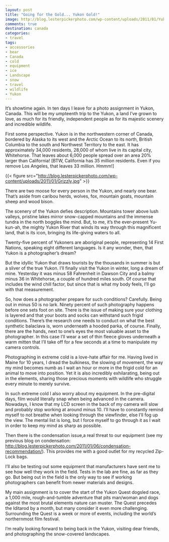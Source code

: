 ```yaml
---
layout: post
title: "Going for the Gold... Yukon Gold!"
image: http://blog.lesterpickerphoto.com/wp-content/uploads/2011/01/Yukon2009-Dempster-Highway-1782009-09-05.jpg
comments: true
destination: canada
categories:
- travel
tags:
- accessories
- bear
- Canada
- cold
- equipment
- ice
- Landscape
- snow
- travel
- wildlife
- Yukon
---
```

It’s showtime again. In ten days I leave for a photo assignment in Yukon, Canada. This will be my umpteenth trip to the Yukon, a land I’ve grown to love, as much for its friendly, independent people as for its majestic scenery and incredible wildlife.

First some perspective. Yukon is in the northwestern corner of Canada, bordered by Alaska to its west and the Arctic Ocean to its north, British Columbia to the south and Northwest Territory to the east. It has approximately 34,000 residents, 28,000 of whom live in its capital city, Whitehorse. That leaves about 6,000 people spread over an area 20% larger than California! [BTW, California has 35 million residents. Even if you remove Los Angeles, that leaves 33 million. Hmmm!]

{{< figure src="http://blog.lesterpickerphoto.com/wp-content/uploads/2011/01/Grizzly.jpg" >}}

There are two moose for every person in the Yukon, and nearly one bear. That’s aside from caribou herds, wolves, fox, mountain goats, mountain sheep and wood bison.

The scenery of the Yukon defies description. Mountains tower above lush valleys, pristine lakes mirror snow-capped mountains and the immense tundra in the north boggles the mind. But, to me, it’s the ever-present Yu-kun-ah, the mighty Yukon River that winds its way through this magnificent land, that is its icon, bringing its life-giving waters to all.

Twenty-five percent of Yukoners are aboriginal people, representing 14 First Nations, speaking eight different languages. Is it any wonder, then, that Yukon is a photographer’s dream?

But the idyllic Yukon that draws tourists by the thousands in summer is but a sliver of the true Yukon. I’ll finally visit the Yukon in winter, long a dream of mine. Yesterday it was minus 58 Fahrenheit in Dawson City and a balmy minus 36 in Whitehorse, a couple of hundred miles south. Of course that includes the wind chill factor, but since that is what my body feels, I’ll go with that measurement.

So, how does a photographer prepare for such conditions? Carefully. Being out in minus 50 is no lark. Ninety percent of such photography happens before one sets foot on site. There is the issue of making sure your clothing is layered and that your boots and socks can withstand such frigid conditions. There’s the research one needs to conduct on what the best synthetic balaclava is, worn underneath a hooded parka, of course. Finally, there are the hands, next to one’s eyes the most valuable asset to the photographer. In this case I’ll wear a set of thin fleece gloves underneath a warm mitten that I’ll take off for a few seconds at a time to manipulate my camera controls.

Photographing in extreme cold is a love-hate affair for me. Having lived in Maine for 10 years, I dread the bulkiness, the slowing of movement, the way my mind becomes numb as I wait an hour or more in the frigid cold for an animal to move into position. Yet it is also incredibly exhilarating, being out in the elements, sharing those precious moments with wildlife who struggle every minute to merely survive.

In such extreme cold I also worry about my equipment. In the pre-digital days, film would literally snap when being advanced in the camera. Nowadays, I know that my LCD screen in the back of my camera will slow and probably stop working at around minus 10. I’ll have to constantly remind myself to not breathe when looking through the viewfinder, else I’ll fog up the view. The mental list is long, but I force myself to go through it as I wait in order to keep my mind as sharp as possible.

Then there is the condensation issue,a real threat to our equipment (see my previous blog on condensation: <a href="http://blog.lesterpickerphoto.com/2011/01/06/condensation-recommendation/">http://blog.lesterpickerphoto.com/2011/01/06/condensation-recommendation/</a>). This provides me with a good outlet for my recycled Zip-Lock bags.

I’ll also be testing out some equipment that manufacturers have sent me to see how well they work in the field. Tests in the lab are fine, as far as they go. But being out in the field is the only way to see if working photographers can benefit from newer materials and designs.

My main assignment is to cover the start of the Yukon Quest dogsled race, a 1,000 mile, rough-and-tumble adventure that pits man/woman and dogs against the most brutal elements nature can muster. The Quest precedes the Iditarod by a month, but many consider it even more challenging. Surrounding the Quest is a week or more of events, including the world’s northernmost film festival.

I’m really looking forward to being back in the Yukon, visiting dear friends, and photographing the snow-covered landscapes. 

